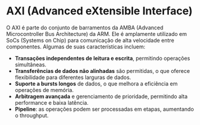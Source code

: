 # AXI (Advanced eXtensible Interface)

O AXI é parte do conjunto de barramentos da AMBA (Advanced Microcontroller Bus Architecture) da ARM. Ele é amplamente utilizado em SoCs (Systems on Chip) para comunicação de alta velocidade entre componentes. Algumas de suas características incluem:

- **Transações independentes de leitura e escrita**, permitindo operações simultâneas.
- **Transferências de dados não alinhadas** são permitidas, o que oferece flexibilidade para diferentes larguras de dados.
- **Suporte a bursts longos** de dados, o que melhora a eficiência em operações de memória.
- **Arbitragem avançada** e gerenciamento de prioridade, permitindo alta performance e baixa latência.
- **Pipeline**: as operações podem ser processadas em etapas, aumentando o throughput.
